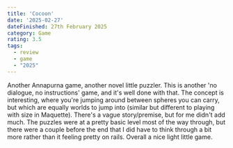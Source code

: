 ```yaml
---
title: 'Cocoon'
date: '2025-02-27'
dateFinished: 27th February 2025
category: Game
rating: 3.5
tags:
  - review
  - game
  - "2025"
---
```


Another Annapurna game, another novel little puzzler. This is another 'no dialogue, no instructions' game, and it's well done with that. The concept is interesting, where you're jumping around between spheres you can carry, but which are equally worlds to jump into (similar but different to playing with size in Maquette). There's a vague story/premise, but for me didn't add much. The puzzles were at a pretty basic level most of the way through, but there were a couple before the end that I did have to think through a bit more rather than it feeling pretty on rails. Overall a nice light little game.